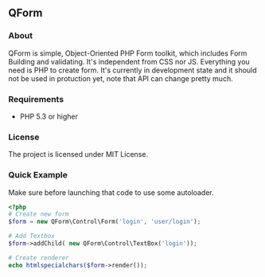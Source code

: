 ## QForm

### About

QForm is simple, Object-Oriented PHP Form toolkit, which includes Form Building and validating.
It's independent from CSS nor JS. Everything you need is PHP to create form.
It's currently in development state and it should not be used in protuction yet, note that API can change pretty much.

### Requirements

 - PHP 5.3 or higher

### License

 The project is licensed under MIT License.

### Quick Example

Make sure before launching that code to use some autoloader.

```PHP
<?php
# Create new form
$form = new QForm\Control\Form('login', 'user/login');

# Add Textbox
$form->addChild( new QForm\Control\TextBox('login'));

# Create renderer
echo htmlspecialchars($form->render());
```
